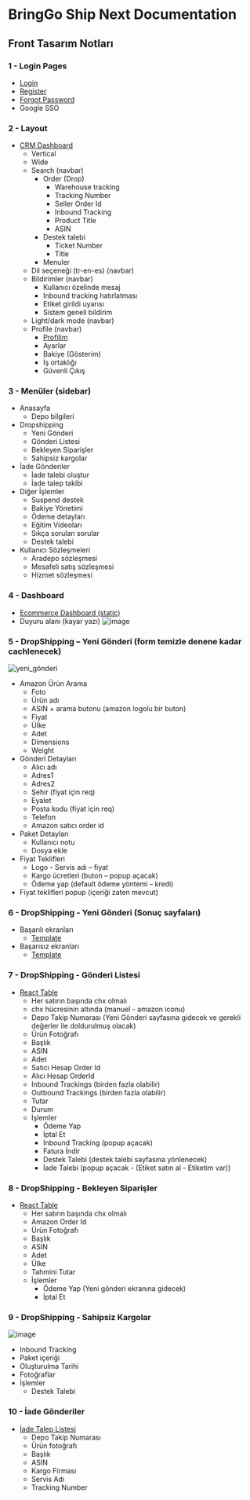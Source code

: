 # BringGo Ship Next Documentation

## Front Tasarım Notları

### 1 - Login Pages
- [Login](https://demos.pixinvent.com/vuexy-nextjs-admin-template/demo-6/en/login)
- [Register](https://demos.pixinvent.com/vuexy-nextjs-admin-template/demo-6/en/register)
- [Forgot Password](https://demos.pixinvent.com/vuexy-nextjs-admin-template/demo-6/en/forgot-password)
- Google SSO

### 2 - Layout
- [CRM Dashboard](https://demos.pixinvent.com/vuexy-nextjs-admin-template/demo-6/en/dashboards/crm)
  - Vertical
  - Wide
  - Search (navbar)
    - Order (Drop)
      - Warehouse tracking
      - Tracking Number
      - Seller Order Id
      - Inbound Tracking
      - Product Title
      - ASIN
    - Destek talebi
      - Ticket Number
      - Title
    - Menuler
  - Dil seçeneği (tr-en-es) (navbar)
  - Bildirimler (navbar)
    - Kullanıcı özelinde mesaj
    - Inbound tracking hatırlatması
    - Etiket girildi uyarısı
    - Sistem geneli bildirim
  - Light/dark mode (navbar)
  - Profile (navbar)
    - [Profilim](https://demos.pixinvent.com/vuexy-nextjs-admin-template/demo-6/en/pages/account-settings)
    - Ayarlar
    - Bakiye (Gösterim)
    - İş ortaklığı
    - Güvenli Çıkış

### 3 - Menüler (sidebar)
- Anasayfa
  - Depo bilgileri
- Dropshipping
  - Yeni Gönderi
  - Gönderi Listesi
  - Bekleyen Siparişler
  - Sahipsiz kargolar
- İade Gönderiler
  - İade talebi oluştur
  - İade talep takibi
- Diğer İşlemler
  - Suspend destek
  - Bakiye Yönetimi
  - Ödeme detayları
  - Eğitim Videoları
  - Sıkça sorulan sorular
  - Destek talebi
- Kullanıcı Sözleşmeleri
  - Aradepo sözleşmesi
  - Mesafeli satış sözleşmesi
  - Hizmet sözleşmesi

### 4 - Dashboard
- [Ecommerce Dashboard (static)](https://demos.pixinvent.com/vuexy-nextjs-admin-template/demo-6/en/dashboards/ecommerce)
- Duyuru alanı (kayar yazı)
  ![image](https://github.com/BringGo-Ship-Next/roadmap/assets/169343536/6e24ee2a-9791-44fc-b5ec-aba02a0ef711)

### 5 - DropShipping – Yeni Gönderi (form temizle denene kadar cachlenecek)
![yeni_gönderi](https://github.com/BringGo-Ship-Next/roadmap/assets/169343536/a35f8315-3e57-4c82-8fbb-16c091ff63d3)
- Amazon Ürün Arama
  - Foto
  - Ürün adı
  - ASIN + arama butonu (amazon logolu bir buton)
  - Fiyat
  - Ülke
  - Adet
  - Dimensions
  - Weight
- Gönderi Detayları
  - Alıcı adı
  - Adres1
  - Adres2
  - Şehir (fiyat için req)
  - Eyalet
  - Posta kodu (fiyat için req)
  - Telefon
  - Amazon satıcı order id
- Paket Detayları
  - Kullanıcı notu
  - Dosya ekle
- Fiyat Teklifleri
  - Logo -  Servis adı – fiyat
  - Kargo ücretleri (buton – popup açacak)
  - Ödeme yap (default ödeme yöntemi – kredi)
- Fiyat teklifleri popup (içeriği zaten mevcut)

### 6 - DropShipping - Yeni Gönderi (Sonuç sayfaları)
- Başarılı ekranları
  - [Template](https://demos.pixinvent.com/vuexy-nextjs-admin-template/demo-6/en/apps/invoice/preview/4987)
- Başarısız ekranları
  - [Template](https://demos.pixinvent.com/vuexy-nextjs-admin-template/demo-6/en/apps/invoice/preview/4987)

### 7 - DropShipping - Gönderi Listesi
- [React Table](https://demos.pixinvent.com/vuexy-nextjs-admin-template/demo-1/en/react-table)
  - Her satırın başında chx olmalı
  - chx hücresinin altında (manuel - amazon iconu)
  - Depo Takip Numarası (Yeni Gönderi sayfasına gidecek ve gerekli değerler ile doldurulmuş olacak)
  - Ürün Fotoğrafı
  - Başlık
  - ASIN
  - Adet
  - Satıcı Hesap Order Id
  - Alıcı Hesap OrderId
  - Inbound Trackings (birden fazla olabilir)
  - Outbound Trackings (birden fazla olabilir)
  - Tutar
  - Durum
  - İşlemler
    - Ödeme Yap
    - İptal Et
    - Inbound Tracking (popup açacak)
    - Fatura İndir
    - Destek Talebi (destek talebi sayfasına yönlenecek)
    - İade Talebi (popup açacak - (Etiket satın al - Etiketim var))

### 8 - DropShipping - Bekleyen Siparişler
- [React Table](https://demos.pixinvent.com/vuexy-nextjs-admin-template/demo-1/en/react-table)
  - Her satırın başında chx olmalı
  - Amazon Order Id
  - Ürün Fotoğrafı
  - Başlık
  - ASIN
  - Adet
  - Ülke
  - Tahmini Tutar
  - İşlemler
    - Ödeme Yap (Yeni gönderi ekranına gidecek)
    - İptal Et

### 9 - DropShipping - Sahipsiz Kargolar
![image](https://github.com/BringGo-Ship-Next/roadmap/assets/169343536/8632bea1-1542-467a-a24c-85911dd810f6)
- Inbound Tracking
- Paket içeriği
- Oluşturulma Tarihi
- Fotoğraflar
- İşlemler
  - Destek Talebi

### 10 - İade Gönderiler
- [İade Talep Listesi](https://demos.pixinvent.com/vuexy-nextjs-admin-template/demo-1/en/react-table)
  - Depo Takip Numarası
  - Ürün fotoğrafı
  - Başlık
  - ASIN
  - Kargo Firması
  - Servis Adı
  - Tracking Number
